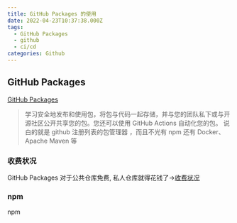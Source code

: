 ```yaml
---
title: GitHub Packages 的使用
date: 2022-04-23T10:37:38.000Z
tags:
  - GitHub Packages
  - github
  - ci/cd
categories: Github
---
```


## GitHub Packages
[GitHub Packages](https://docs.github.com/en/packages)
>学习安全地发布和使用包，将包与代码一起存储，并与您的团队私下或与开源社区公开共享您的包。您还可以使用 GitHub Actions 自动化您的包。
说白的就是 github 注册列表的包管理器 ，而且不光有 npm  还有 Docker、Apache Maven 等

### 收费状况

GitHub Packages 对于公共仓库免费, 私人仓库就得花钱了->[收费状况](https://docs.github.com/en/billing/managing-billing-for-github-packages/about-billing-for-github-packages)
###  npm
npm
